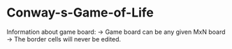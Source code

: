 Conway-s-Game-of-Life
=====================

Information about game board:
 -> Game board can be any given MxN board 
 -> The border cells will never be edited.